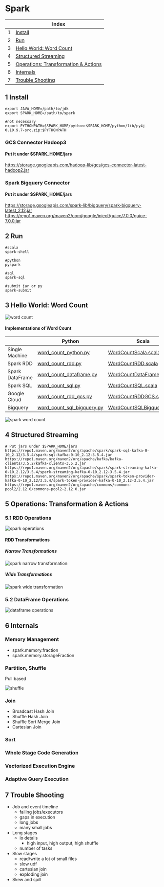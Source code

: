 # Spark

| |Index|
|---|---|
|1|[Install](#install)|
|2|[Run](#run)|
|3|[Hello World: Word Count](#wordcount)|
|4|[Structured Streaming](#streaming)|
|5|[Operations: Transformation & Actions](#operation)|
|6|[Internals](#internal)|
|7|[Trouble Shooting](#trouble)|

## <a id='install'></a>1 Install
```
export JAVA_HOME=/path/to/jdk
export SPARK_HOME=/path/to/spark

#not necessary
export PYTHONPATH=$SPARK_HOME/python:$SPARK_HOME/python/lib/py4j-0.10.9.7-src.zip:$PYTHONPATH
```

### GCS Connector Hadoop3

#### Put it under $SPARK_HOME/jars
https://storage.googleapis.com/hadoop-lib/gcs/gcs-connector-latest-hadoop2.jar

### Spark Bigquery Connector

#### Put it under $SPARK_HOME/jars
https://storage.googleapis.com/spark-lib/bigquery/spark-bigquery-latest_2.12.jar
https://repo1.maven.org/maven2/com/google/inject/guice/7.0.0/guice-7.0.0.jar

## <a id='run'></a>2 Run

```
#scala
spark-shell

#python
pyspark

#sql
spark-sql

#submit jar or py
spark-submit
```

## <a id='wordcount'></a>3 Hello World: Word Count

![word count](https://github.com/barneywill/bigdata_demo/blob/main/imgs/word_count.jpg)

#### Implementations of Word Count

| |Python|Scala|Java|
|---|---|---|---|
|Single Machine|<a href='https://github.com/barneywill/bigdata_demo/blob/main/Spark/python/word_count_python.py'>word_count_python.py</a>|<a href='https://github.com/barneywill/bigdata_demo/blob/main/Spark/scala/WordCountDataScala.scala'>WordCountScala.scala</a>|<a href='https://github.com/barneywill/bigdata_demo/blob/main/Spark/java/WordCountJava.java'>WordCountJava.java</a>|
|Spark RDD|<a href='https://github.com/barneywill/bigdata_demo/blob/main/Spark/python/word_count_rdd.py'>word_count_rdd.py</a>|<a href='https://github.com/barneywill/bigdata_demo/blob/main/Spark/scala/WordCountDataRDD.scala'>WordCountRDD.scala</a>|
|Spark DataFrame|<a href='https://github.com/barneywill/bigdata_demo/blob/main/Spark/python/word_count_dataframe.py'>word_count_dataframe.py</a>|<a href='https://github.com/barneywill/bigdata_demo/blob/main/Spark/scala/WordCountDataFrame.scala'>WordCountDataFrame.scala</a>|
|Spark SQL|<a href='https://github.com/barneywill/bigdata_demo/blob/main/Spark/python/word_count_sql.py'>word_count_sql.py</a>|<a href='https://github.com/barneywill/bigdata_demo/blob/main/Spark/scala/WordCountSQL.scala'>WordCountSQL.scala</a>|
|Google Cloud|<a href='https://github.com/barneywill/bigdata_demo/blob/main/Spark/python/word_count_rdd_gcs.py'>word_count_rdd_gcs.py</a>|<a href='https://github.com/barneywill/bigdata_demo/blob/main/Spark/scala/WordCountRDDGCS.scala'>WordCountRDDGCS.scala</a>|
|Bigquery|<a href='https://github.com/barneywill/bigdata_demo/blob/main/Spark/python/word_count_sql_bigquery.py'>word_count_sql_bigquery.py</a>|<a href='https://github.com/barneywill/bigdata_demo/blob/main/Spark/scala/WordCountSQLBigquery.scala'>WordCountSQLBigquery.scala</a>|

![spark word count](https://github.com/barneywill/bigdata_demo/blob/main/imgs/spark_job.jpg)

## <a id='streaming'></a>4 Structured Streaming

```
# Put jars under $SPARK_HOME/jars
https://repo1.maven.org/maven2/org/apache/spark/spark-sql-kafka-0-10_2.12/3.5.4/spark-sql-kafka-0-10_2.12-3.5.4.jar
https://repo1.maven.org/maven2/org/apache/kafka/kafka-clients/3.5.2/kafka-clients-3.5.2.jar
https://repo1.maven.org/maven2/org/apache/spark/spark-streaming-kafka-0-10_2.12/3.5.4/spark-streaming-kafka-0-10_2.12-3.5.4.jar
https://repo1.maven.org/maven2/org/apache/spark/spark-token-provider-kafka-0-10_2.12/3.5.4/spark-token-provider-kafka-0-10_2.12-3.5.4.jar
https://repo1.maven.org/maven2/org/apache/commons/commons-pool2/2.12.0/commons-pool2-2.12.0.jar
```

## <a id='operation'></a>5 Operations: Transformation & Actions

### 5.1 RDD Operations

![spark operations](https://github.com/barneywill/bigdata_demo/blob/main/imgs/spark_operations.jpg)

#### RDD Transformations
##### Narrow Transformations

![spark narrow transformation](https://github.com/barneywill/bigdata_demo/blob/main/imgs/spark_narrow_transformation.jpg)

##### Wide Transformations

![spark wide transformation](https://github.com/barneywill/bigdata_demo/blob/main/imgs/spark_wide_transformation.jpg)

### 5.2 DataFrame Operations

![dataframe operations](https://github.com/barneywill/bigdata_demo/blob/main/imgs/dataframe_operations.jpg)

## <a id='internal'></a>6 Internals

### Memory Management
- spark.memory.fraction
- spark.memory.storageFraction

### Partition, Shuffle
Pull based

![shuffle](https://github.com/barneywill/bigdata_demo/blob/main/imgs/shuffle.jpg)

### Join
- Broadcast Hash Join
- Shuffle Hash Join
- Shuffle Sort Merge Join
- Cartesian Join

### Sort

### Whole Stage Code Generation

### Vectorized Execution Engine

### Adaptive Query Execution

## <a id='trouble'></a>7 Trouble Shooting
- Job and event timeline
  - failing jobs/executors
  - gaps in execution
  - long jobs
  - many small jobs
- Long stages
  - io details
    - high input, high output, high shuffle
  - number of tasks
- Slow stages
  - read/write a lot of small files
  - slow udf
  - cartesian join
  - exploding join
- Skew and spill

